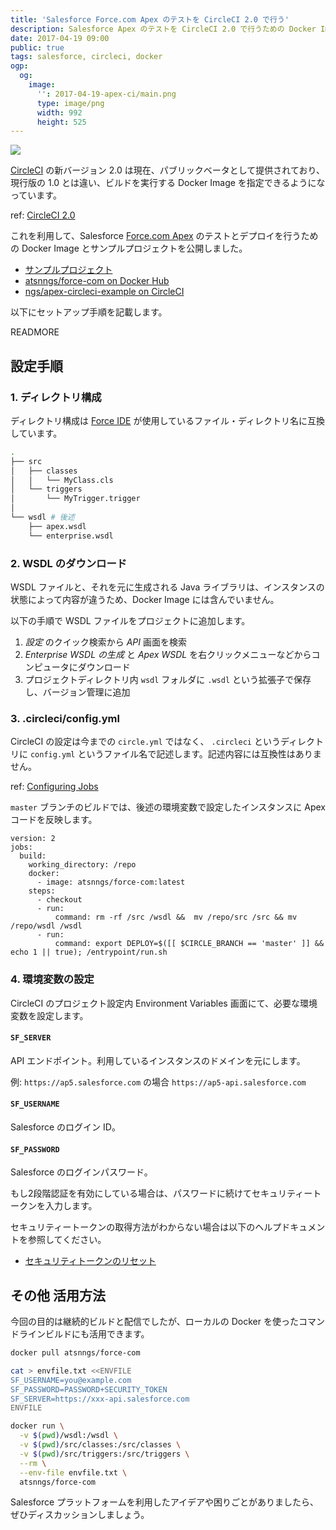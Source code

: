 ```yaml
---
title: 'Salesforce Force.com Apex のテストを CircleCI 2.0 で行う'
description: Salesforce Apex のテストを CircleCI 2.0 で行うための Docker Image とサンプルプロジェクトを公開しました。
date: 2017-04-19 09:00
public: true
tags: salesforce, circleci, docker
ogp:
  og:
    image:
      '': 2017-04-19-apex-ci/main.png
      type: image/png
      width: 992
      height: 525
---
```


![](2017-04-19-apex-ci/main.png)

[CircleCI] の新バージョン 2.0 は現在、パブリックベータとして提供されており、現行版の 1.0 とは違い、ビルドを実行する Docker Image を指定できるようになっています。

ref: [CircleCI 2.0](https://circleci.com/beta-access/)

これを利用して、Salesforce [Force.com Apex] のテストとデプロイを行うための Docker Image とサンプルプロジェクトを公開しました。

- [サンプルプロジェクト](https://github.com/ngs/apex-circleci-example)
- [atsnngs/force-com on Docker Hub](https://hub.docker.com/r/atsnngs/force-com/)
- [ngs/apex-circleci-example on CircleCI](https://circleci.com/gh/ngs/apex-circleci-example)

以下にセットアップ手順を記載します。

READMORE

## 設定手順

### 1. ディレクトリ構成

ディレクトリ構成は [Force IDE] が使用しているファイル・ディレクトリ名に互換しています。

```sh
.
├── src
│   ├── classes
│   │   └── MyClass.cls
│   └── triggers
│       └── MyTrigger.trigger
│
└── wsdl # 後述
    ├── apex.wsdl
    └── enterprise.wsdl
```


### 2. WSDL のダウンロード

WSDL ファイルと、それを元に生成される Java ライブラリは、インスタンスの状態によって内容が違うため、Docker Image には含んでいません。

以下の手順で WSDL ファイルをプロジェクトに追加します。

1. _設定_ のクイック検索から _API_ 画面を検索
2. _Enterprise WSDL の生成_ と _Apex WSDL_ を右クリックメニューなどからコンピュータにダウンロード
3. プロジェクトディレクトリ内 `wsdl` フォルダに `.wsdl` という拡張子で保存し、バージョン管理に追加

### 3. .circleci/config.yml

CircleCI の設定は今までの `circle.yml` ではなく、 `.circleci` というディレクトリに `config.yml` というファイル名で記述します。記述内容には互換性はありません。

ref: [Configuring Jobs](https://circleci.com/docs/2.0/executor-types/)

`master` ブランチのビルドでは、後述の環境変数で設定したインスタンスに Apex コードを反映します。

```
version: 2
jobs:
  build:
    working_directory: /repo
    docker:
      - image: atsnngs/force-com:latest
    steps:
      - checkout
      - run:
          command: rm -rf /src /wsdl &&  mv /repo/src /src && mv /repo/wsdl /wsdl
      - run:
          command: export DEPLOY=$([[ $CIRCLE_BRANCH == 'master' ]] && echo 1 || true); /entrypoint/run.sh
```

### 4. 環境変数の設定

CircleCI のプロジェクト設定内 Environment Variables 画面にて、必要な環境変数を設定します。
#### `SF_SERVER`

API エンドポイント。利用しているインスタンスのドメインを元にします。

例: `https://ap5.salesforce.com` の場合 `https://ap5-api.salesforce.com`

#### `SF_USERNAME`

Salesforce のログイン ID。

#### `SF_PASSWORD`

Salesforce のログインパスワード。

もし2段階認証を有効にしている場合は、パスワードに続けてセキュリティートークンを入力します。

セキュリティートークンの取得方法がわからない場合は以下のヘルプドキュメントを参照してください。

- [セキュリティトークンのリセット](http://sforce.co/2eDfIwC)

## その他 活用方法

今回の目的は継続的ビルドと配信でしたが、ローカルの Docker を使ったコマンドラインビルドにも活用できます。

```sh
docker pull atsnngs/force-com

cat > envfile.txt <<ENVFILE
SF_USERNAME=you@example.com
SF_PASSWORD=PASSWORD+SECURITY_TOKEN
SF_SERVER=https://xxx-api.salesforce.com
ENVFILE

docker run \
  -v $(pwd)/wsdl:/wsdl \
  -v $(pwd)/src/classes:/src/classes \
  -v $(pwd)/src/triggers:/src/triggers \
  --rm \
  --env-file envfile.txt \
  atsnngs/force-com
```

Salesforce プラットフォームを利用したアイデアや困りごとがありましたら、ぜひディスカッションしましょう。

[Force IDE]: https://developer.salesforce.com/page/JP:Force.com_IDE
[CircleCI]: https://circleci.com/
[Force.com Apex]: https://developer.salesforce.com/page/JP:An_Introduction_to_Apex
